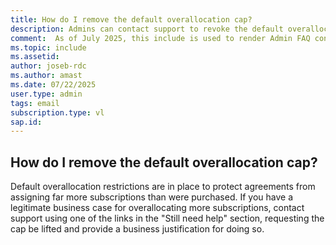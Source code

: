 ```yaml
---
title: How do I remove the default overallocation cap?
description: Admins can contact support to revoke the default overallocation cap.
comment:  As of July 2025, this include is used to render Admin FAQ content for VS Subscriptions in the Manage portal. SMEs are Jose Becerra of Red Door Collaborative and Aaron Mast.
ms.topic: include
ms.assetid:
author: joseb-rdc
ms.author: amast
ms.date: 07/22/2025
user.type: admin
tags: email
subscription.type: vl
sap.id:
---
```


## How do I remove the default overallocation cap?

Default overallocation restrictions are in place to protect agreements from assigning far more subscriptions than were purchased. If you have a legitimate business case for overallocating more subscriptions, contact support using one of the links in the "Still need help" section, requesting the cap be lifted and provide a business justification for doing so. 
